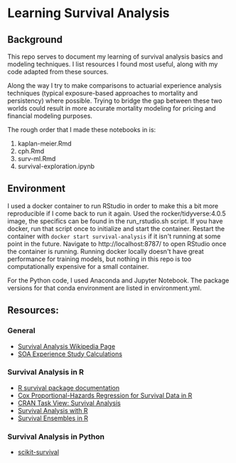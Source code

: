 # Learning Survival Analysis

## Background
This repo serves to document my learning of survival analysis basics and modeling techniques.  I list resources I found most useful, along with my code adapted from these sources. 

Along the way I try to make comparisons to actuarial experience analysis techniques (typical exposure-based approaches to mortality and persistency) where possible.  Trying to bridge the gap between these two worlds could result in more accurate mortality modeling for pricing and financial modeling purposes.

The rough order that I made these notebooks in is:
 1. kaplan-meier.Rmd
 2. cph.Rmd
 3. surv-ml.Rmd
 4. survival-exploration.ipynb

## Environment
I used a docker container to run RStudio in order to make this a bit more reproducible if I come back to run it again.  Used the rocker/tidyverse:4.0.5 image, the specifics can be found in the run_rstudio.sh script.  If you have docker, run that script once to initialize and start the container.  Restart the container with `docker start survival-analysis` if it isn't running at some point in the future.  Navigate to http://localhost:8787/ to open RStudio once the container is running.  Running docker locally doesn't have great performance for training models, but nothing in this repo is too computationally expensive for a small container.

For the Python code, I used Anaconda and Jupyter Notebook.  The package versions for that conda environment are listed in environment.yml.

## Resources:

### General
- [Survival Analysis Wikipedia Page](https://en.wikipedia.org/wiki/Survival_analysis)
- [SOA Experience Study Calculations](https://www.soa.org/globalassets/assets/Files/Research/2016-10-experience-study-calculations.pdf)

### Survival Analysis in R
- [R survival package documentation](https://cran.r-project.org/web/packages/survival/survival.pdf)
- [Cox Proportional-Hazards Regression for Survival Data in R](https://socialsciences.mcmaster.ca/jfox/Books/Companion/appendices/Appendix-Cox-Regression.pdf)
- [CRAN Task View: Survival Analysis](https://cran.r-project.org/web/views/Survival.html)
- [Survival Analysis with R](https://rviews.rstudio.com/2017/09/25/survival-analysis-with-r/)
- [Survival Ensembles in R](http://amunategui.github.io/survival-ensembles/)

### Survival Analysis in Python
- [scikit-survival](https://scikit-survival.readthedocs.io/en/stable/index.html#)